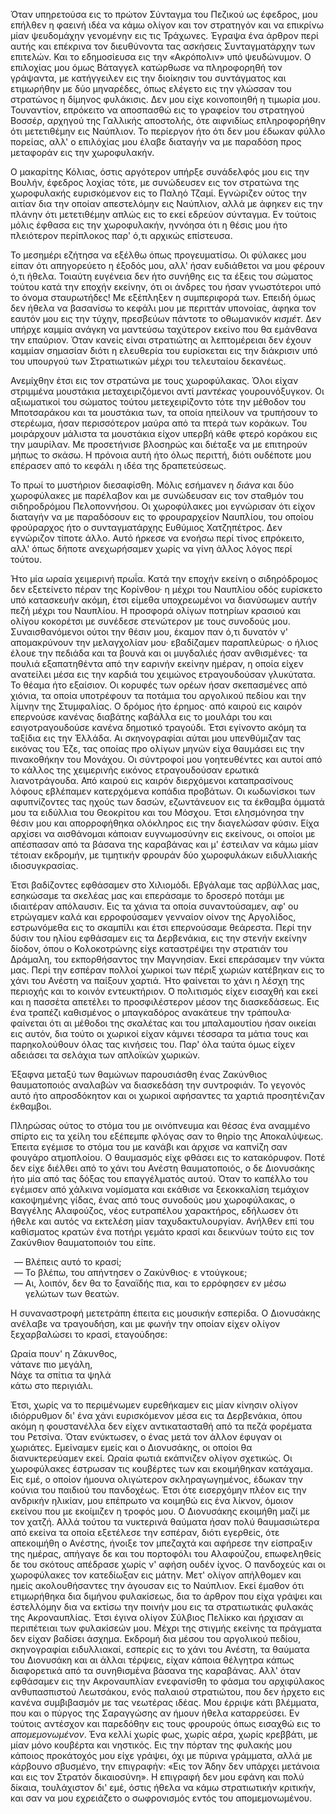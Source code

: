 Όταν υπηρετούσα εις το πρώτον Σύνταγμα του Πεζικού ως έφεδρος, μου επήλθεν η φαεινή ιδέα να κάμω ολίγον και τον
στρατηγόν και να επικρίνω μίαν ψευδομάχην γενομένην εις τις Τράχωνες. Έγραψα ένα άρθρον περί αυτής και επέκρινα τον
διευθύνοντα τας ασκήσεις Συνταγματάρχην των επιτελών. Και το εδημοσίευσα εις την «Ακρόπολιν» υπό ψευδώνυμον. Ο επιλοχίας
μου όμως Βάταγγελ κατώρθωσε να πληροφορηθή τον γράψαντα, με κατήγγειλεν εις την διοίκησιν του συντάγματος και ετιμωρήθην
με δύο μηναρέδες, όπως ελέγετο εις την γλώσσαν του στρατώνος η δίμηνος φυλάκισις. Δεν μου είχε κοινοποιηθή η τιμωρία
μου. Τουναντίον, επρόκειτο να αποσπασθώ εις το γραφείον του στρατηγού Βοσσέρ, αρχηγού της Γαλλικής αποστολής, ότε
αιφνιδίως επληροφορήθην ότι μετετιθέμην εις Ναύπλιον. Το περίεργον ήτο ότι δεν μου έδωκαν φύλλο πορείας, αλλ' ο
επιλόχίας μου έλαβε διαταγήν να με παραδόση προς μεταφοράν εις την χωροφυλακήν.

Ο μακαρίτης Κόλιας, όστις αργότερον υπήρξε συνάδελφός μου εις την Βουλήν, έφεδρος λοχίας τότε, με συνώδευσεν εις τον
στρατώνα της χωροφυλακής ευρισκόμενον εις το Παληό Τζαμί. Εγνώριζεν ούτος την αιτίαν δια την οποίαν απεστελόμην εις
Ναύπλιον, αλλά με άφηκεν εις την πλάνην ότι μετετιθέμην απλώς εις το εκεί εδρεύον σύνταγμα. Εν τούτοις μόλις έφθασα εις
την χωροφυλακήν, ηννόησα ότι η θέσις μου ήτο πλειότερον περίπλοκος παρ' ό,τι αρχικώς επίστευσα.

Το μεσημέρι εζήτησα να εξέλθω όπως προγευματίσω. Οι φύλακες μου είπαν ότι απηγορεύετο η έξοδός μου, αλλ' ήσαν ευδιάθετοι
να μου φέρουν ό,τι ήθελα. Τοιαύτη ευγένεια δεν ήτο συνήθης εις τα έξεις του σώματος τούτου κατά την εποχήν εκείνην, ότι
οι άνδρες του ήσαν γνωστότεροι υπό το όνομα σταυρωτήδες! Με εξέπληξεν η συμπεριφορά των. Επειδή όμως δεν ήθελα να
βασανίσω το κεφάλι μου με περιττάν υπονοίας, άφηκα τον εαυτόν μου εις την τύχην, πρεσβεύων πάντοτε το οθωμανικόν
*κισμέτ*. Δεν υπήρχε καμμία ανάγκη να μαντεύσω ταχύτερον εκείνο που θα εμάνθανα την επαύριον. Όταν κανείς είναι
στρατιώτης αι λεπτομέρειαι δεν έχουν καμμίαν σημασίαν διότι η ελευθερία του ευρίσκεται εις την διάκρισιν υπό του
υπουργού των Στρατιωτικών μέχρι του τελευταίου δεκανέως.

Ανεμίχθην έτσι εις τον στρατώνα με τους χωροφύλακας. Όλοι είχαν στριμμένα μουστάκια μεταχειριζόμενοι αντί *μαντέκας*
γουρουνόξυγκον. Οι αξιωματικοί του σώματος τούτου μετεχειρίζοντο τότε την μέθοδον του Μποτσαράκου και τα μουστάκια των,
τα οποία ηπείλουν να τρυπήσουν το στερέωμα, ήσαν περισσότερον μαύρα από τα πτερά των κοράκων. Του μοιράρχουν μάλιστα τα
μουστάκια είχον υπερβή κάθε φτερό κοράκου εις την μαυρίλαν. Με προσετήνισε βλοσηρώς και διέταξε να με επιτηρούν μήπως το
σκάσω. Η πρόνοια αυτή ήτο όλως περιττή, διότι ουδέποτε μου επέρασεν από το κεφάλι η ιδέα της δραπετεύσεως.

Το πρωί το μυστήριον διεσαφίσθη. Μόλις εσήμανεν η *διάνα* και δύο χωροφύλακες με παρέλαβον και με συνώδευσαν εις τον
σταθμόν του σιδηροδρόμου Πελοποννήσου. Οι χωροφύλακες μοι εγνώρισαν ότι είχον διαταγήν να με παραδόσουν εις το
φρουραρχείον Ναυπλίου, του οποίου φρούραρχος ήτο ο συνταγματάρχης Ευθύμιος Χατζηπέτρος. Δεν εγνώριζον τίποτε άλλο. Αυτό
ήρκεσε να ενοήσω περί τίνος επρόκειτο, αλλ' όπως δήποτε ανεχωρήσαμεν χωρίς να γίνη άλλος λόγος περί τούτου.

Ήτο μία ωραία χειμερινή πρωΐα. Κατά την εποχήν εκείνη ο σιδηρόδρομος δεν εξετείνετο πέραν της Κορίνθου· η μέχρι του
Ναυπλίου οδός ευρίσκετο υπό κατασκευήν ακόμη, έτσι είμεθα υποχρεωμένοι να διανύσωμεν αυτήν πεζή μέχρι του Ναυπλίου. Η
προσφορά ολίγων ποτηρίων κρασιού και ολίγου κοκορέτσι με συνέδεσε στενώτερον με τους συνοδούς μου. Συναισθανόμενοι ούτοι
την θέσιν μου, έκαμον παν ό,τι δυνατόν ν' απομακρύνουν την μελαγχολίαν μου· εβαδίζαμεν παραπλεύρως· ο ήλιος έλουε την
πεδιάδα και τα βουνά και οι μυγδαλιές ήσαν ανθισμένες· τα πουλιά εξαπατηθέντα από την εαρινήν εκείνην ημέραν, η οποία
είχεν ανατείλει μέσα εις την καρδιά του χειμώνος ετραγουδούσαν γλυκύτατα. Το θέαμα ήτο εξαίσιον. Οι κορυφές των ορέων
ήσαν σκεπασμένες από χιόνια, τα οποία υποτρέφουν τα ποτάμια του αργολικού πεδίου και την λίμνην της Στυμφαλίας. Ο δρόμος
ήτο έρημος· από καιρού εις καιρόν επερνούσε κανένας διαβάτης καβάλλα εις το μουλάρι του και εσιγοτραγουδούσε κανένα
δημοτικό τραγούδι. Έτσι εγίνοντο ακόμη τα ταξίδια εις την Έλλάδα. Αι σκηνογραφίαι αύται μου υπενθύμιζαν τας εικόνας του
Έζε, τας οποίας προ ολίγων μηνών είχα θαυμάσει εις την πινακοθήκην του Μονάχου. Οι σύντροφοί μου γοητευθέντες και αυτοί
από το κάλλος της χειμερινής εικόνος ετραγουδούσαν ερωτικά λιανοτράγουδα. Από καιρού εις καιρόν διερχόμενοι
καταπρασίνους λόφους εβλέπαμεν κατερχόμενα κοπάδια προβάτων. Οι κωδωνίσκοι των αφυπνίζοντες τας ηχούς των δασών,
εζωντάνευον εις τα έκθαμβα όμματά μου τα ειδύλλια του Θεοκρίτου και του Μόσχου. Έτσι ελησμόνησα την θέσιν μου και
απορροφήθηκα ολόκληρος εις την διαγελώσαν φύσιν. Είχα αρχίσει να αισθάνομαι κάποιαν ευγνωμοσύνην εις εκείνους, οι οποίοι
με απέσπασαν από τα βάσανα της καραβάνας και μ' έστειλαν να κάμω μίαν τέτοιαν εκδρομήν, με τιμητικήν φρουράν δύο
χωροφυλάκων ειδυλλιακής ιδιοσυγκρασίας.

Έτσι βαδίζοντες εφθάσαμεν στο Χιλιομόδι. Εβγάλαμε τας αρβύλλας μας, εσηκώσαμε τα σκελέας μας και επεράσαμε το δροσερό
ποτάμι με ιδιαιτέραν απόλαυσιν. Εις τα χάνια τα οποία συναντούσαμεν, αφ' ου ετρώγαμεν καλά και ερροφούσαμεν γενναίον
οίνον της Αργολίδος, εστρωνόμεθα εις το σκαμπίλι και έτσι επερνούσαμε θεάρεστα. Περί την δύσιν του ηλίου εφθάσαμεν εις
τα Δερβενάκια, εις την στενήν εκείνην δίοδον, όπου ο Κολοκοτρώνης είχε καταστρέψει την στρατιάν του Δράμαλη, του
εκπορθήσαντος την Μαγνησίαν. Εκεί επεράσαμεν την νύκτα μας. Περί την εσπέραν πολλοί χωρικοί των πέριξ χωριών κατέβηκαν
εις το χάνι του Ανέστη να παίξουν χαρτιά. Ήτο φαίνεται το χάνι η λέσχη της περιοχής και το κοινόν εντευκτήριον. Ο
πολιτισμός είχεν εισαχθή και εκεί και η πασσέτα απετέλει το προσφιλέστερον μέσον της διασκεδάσεως. Εις ένα τραπέζι
καθισμένος ο μπαγκαδόρος ανακάτευε την τράπουλα· φαίνεται ότι αι μέθοδοι της σκαλέτας και του μπαλαμουτίου ήσαν οικείαι
εις αυτόν, δια τούτο οι χωρικοί είχαν κάμνει τέσσαρα τα μάτια τους και παρηκολούθουν όλας τας κινήσεις του. Παρ' όλα
ταύτα όμως είχεν αδειάσει τα σελάχια των απλοϊκών χωρικών.

Έξαφνα μεταξύ των θαμώνων παρουσιάσθη ένας Ζακύνθιος θαυματοποιός αναλαβών να διασκεδάση την συντροφιάν. Το γεγονός αυτό
ήτο απροσδόκητον και οι χωρικοί αφήσαντες τα χαρτιά προσητένιζαν έκθαμβοι.

Πληρώσας ούτος το στόμα του με οινόπνευμα και θέσας ένα αναμμένο σπίρτο εις τα χείλη του εξέπεμπε φλόγας σαν το θηρίο
της Αποκαλύψεως. Έπειτα εγέμισε το στόμα του με κανάβι και άρχισε να καπνίζη σαν φουγάρο ατμοπλοίου. Ο θαυμασμός είχε
φθάσει εις το κατακόρυφον. Ποτέ δεν είχε διέλθει από το χάνι του Ανέστη θαυματοποιός, ο δε Διονυσάκης ήτο μία από τας
δόξας του επαγγέλματός αυτού. Όταν το καπέλλο του εγέμισεν από χάλκινα νομίσματα και εκάθισε να ξεκοκκαλίση τεμάχιον
κακοψημένης γίδας, ένας από τους συνοδούς μου χωροφύλακας, ο Βαγγέλης Αλαφούζος, νέος ευτραπέλου χαρακτήρος, εδήλωσεν
ότι ήθελε και αυτός να εκτελέση μίαν ταχυδακτυλουργίαν. Ανήλθεν επί του καθίσματος κρατών ένα ποτήρι γεμάτο κρασί και
δεικνύων τούτο εις τον Ζακύνθιον θαυματοποιόν του είπε.

<ol style="list-style-type: '&mdash; '">
  <li>Βλέπεις αυτό το κρασί;</li>
  <li>Το βλέπω, του απήντησεν ο Ζακύνθιος· ε ντούγκουε;</li>
  <li>Αι, λοιπόν, δεν θα το ξαναϊδής πια, και το ερρόφησεν εν μέσω γελώτων των θεατών.</li>
</ol>

Η συναναστροφή μετετράπη έπειτα εις μουσικήν εσπερίδα. Ο Διονυσάκης ανέλαβε να τραγουδήση, και με φωνήν την οποίαν είχεν
ολίγον ξεχαρβαλώσει το κρασί, εταγούδησε:

Ωραία πουν' η Ζάκυνθος,<br>
νάτανε πιο μεγάλη,<br>
Νάχε τα σπίτια τα ψηλά<br>
κάτω στο περιγιάλι.

Έτσι, χωρίς να το περιμένωμεν ευρεθήκαμεν εις μίαν κίνησιν ολίγον ιδιόρρυθμον δι' ένα χάνι ευρισκόμενον μέσα εις τα
Δερβενάκια, όπου ακόμη η φουστανέλλα δεν είχεν αντικατασταθή από τα πεζά φορέματα του Ρετσίνα. Όταν ενύκτωσεν, ο ένας
μετά τον άλλον έφυγαν οι χωριάτες. Εμείναμεν εμείς και ο Διονυσάκης, οι οποίοι θα διανυκτερεύαμεν εκεί. Ωραία φωτιά
εκάπνιζεν ολίγον σχετικώς. Οι χωροφύλακες έστρωσαν τις κουβέρτες των και εκοιμήθηκαν κατάχαμα. Εις εμέ, ο οποίον
ήμουνα ολιγώτερον σκληραγωγημένος, έδωκαν την κούνια του παιδιού του πανδοχέως. Έτσι ότε εισερχόμην πλέον εις την
ανδρικήν ηλικίαν, μου επέπρωτο να κοιμηθώ εις ένα λίκνον, όμοιον εκείνου που με εκοίμιζεν η τροφός μου. Ο Διονυσάκης
εκοιμήθη μαζί με τον χατζή. Αλλά τούτου τα νυκτερινά θαύματα ήσαν πολύ θαυμασιώτερα από εκείνα τα οποία εξετέλεσε την
εσπέραν, διότι εγερθείς, ότε απεκοιμήθη ο Ανέστης, ήνοιξε τον μπεζαχτά και αφήρεσε την είσπραξιν της ημέρας, απήγαγε δε
και του πορτοφόλι του Αλαφούζου, επωφεληθείς δε του σκότους απέδρασε χωρίς ν' αφήση ουδέν ίχνος. Ο πανδοχεύς και οι
χωροφύλακες τον κατεδίωξαν εις μάτην. Μετ' ολίγον απήλθομεν και ημείς ακολουθήσαντες την άγουσαν εις το Ναύπλιον. Εκεί
έμαθον ότι ετιμωρήθηκα δια διμήνου φυλακίσεως, δια το άρθρον που είχα γράψει και έστελλόμην δια να εκτίσω την ποινήν μου
εις τα στρατιωτικάς φυλακάς της Ακροναυπλίας. Έτσι έγινα ολίγον Σύλβιος Πελίκκο και ήρχισαν αι περιπέτειαι των
φυλακίσεών μου. Μέχρι της στιγμής εκείνης τα πράγματα δεν είχαν βαδίσει άσχημα. Εκδρομή δια μέσου του αργολικού πεδίου,
σκηνογραφίαι ειδυλλιακαί, εσπερίς εις το χάνι του Ανέστη, τα θαύματα του Διονυσάκη και αι άλλαι τέρψεις, είχαν κάποια
θέλγητρα κάπως διαφορετικά από τα συνηθισμένα βάσανα της καραβάνας. Αλλ' όταν εφθάσαμεν εις την Ακροναυπλίαν ενεφανίσθη
το φάσμα του αρχιφύλακος ανθυπασπιστού Λεωτσάκου, ενός παλαιού στρατιώτου, που δεν ήρχετο εις κανένα συμβιβασμόν με τας
νεωτέρας ιδέας. Μου έρριψε κάτι βλέμματα, που και ο πύργος της Σαραγγώσης αν ήμουν ήθελα καταρρεύσει. Εν τούτοις
αντέσχον και παρεδόθην εις τους φρουρούς όπως εισαχθώ εις το *απομεμονωμένον*. Ένα κελλί χωρίς φως, χωρίς αέρα, χωρίς
κρεββάτι, με μίαν μόνο κουβέρτα και νηστικός. Εις την πόρταν της φυλακής μου κάποιος προκάτοχός μου είχε γράψει, όχι με
πύρινα γράμματα, αλλά με κάρβουνο σβυσμένο, την επιγραφήν: «Εις τον Άδην δεν υπάρχει μετάνοια και εις τον Στρατόν
δικαιοσύνη». Η επιγραφή δεν μου εφάνη και πολύ δίκαια, τουλάχιστον δι' εμέ, όστις ήθελα να κάμω στρατιωτικήν κριτικήν,
και σαν να μου εχρειάζετο ο σωφρονισμός εντός του απομεμονωμένου.

